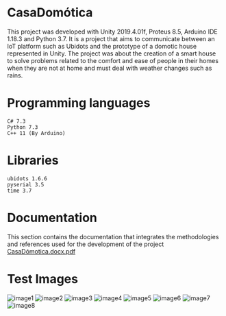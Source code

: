 # CasaDomótica
This project was developed with Unity 2019.4.01f, Proteus 8.5, Arduino IDE 1.18.3 and Python 3.7. It is a project that aims to communicate between an IoT platform such as Ubidots and the prototype of a domotic house represented in Unity. The project was about the creation of a smart house to solve problems related to the comfort and ease of people in their homes when they are not at home and must deal with weather changes such as rains.



# Programming languages
```
C# 7.3
Python 7.3
C++ 11 (By Arduino)
```


# Libraries
```
ubidots 1.6.6
pyserial 3.5
time 3.7
````
# Documentation 
This section contains the documentation that integrates the methodologies and references used for the development of the project
[CasaDómotica.docx.pdf](https://github.com/danielcotes2504/CasaDomotica/files/6135971/CasaDomotica.docx.pdf)

# Test Images

![image1](https://user-images.githubusercontent.com/36736949/111055281-5b55f500-8442-11eb-927e-edf2aad956d4.png)
![image2](https://user-images.githubusercontent.com/36736949/111055275-56914100-8442-11eb-852c-e009fec9013b.png)
![image3](https://user-images.githubusercontent.com/36736949/111055283-5f821280-8442-11eb-8f8b-63e284e9562e.png)
![image4](https://user-images.githubusercontent.com/36736949/111055285-627d0300-8442-11eb-95d2-4417c6529e8d.jpg)
![image5](https://user-images.githubusercontent.com/36736949/111055286-66108a00-8442-11eb-93f2-94c056ee372e.jpg)
![image6](https://user-images.githubusercontent.com/36736949/111055289-6a3ca780-8442-11eb-8834-663346cd549c.jpg)
![image7](https://user-images.githubusercontent.com/36736949/111055291-6c9f0180-8442-11eb-92e4-9c1f29fb8647.jpg)
![image8](https://user-images.githubusercontent.com/36736949/111055292-6e68c500-8442-11eb-8e01-e4341eccbb8d.jpg)


